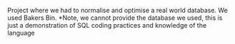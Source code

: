 Project where we had to normalise and optimise a real world database. We used Bakers Bin.
*Note, we cannot provide the database we used, this is just a demonstration of SQL coding practices and knowledge of the language

